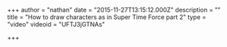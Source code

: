 +++
author = "nathan"
date = "2015-11-27T13:15:12.000Z"
description = ""
title = "How to draw characters as in Super Time Force part 2"
type = "video"
videoid = "UFTJ3jGTNAs"

+++
